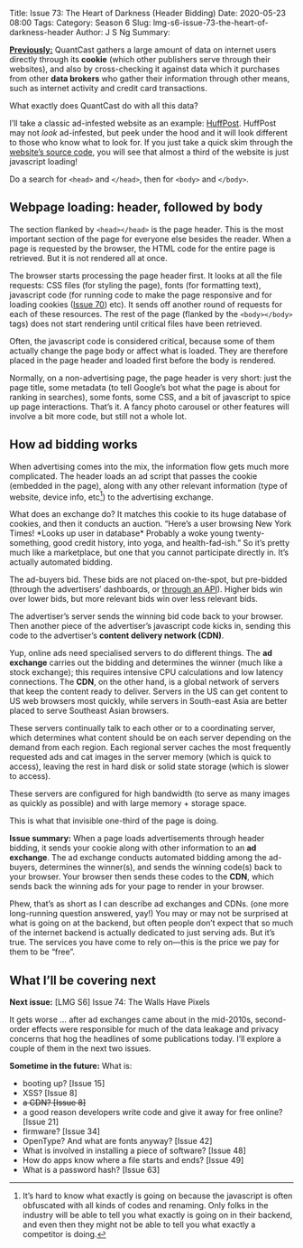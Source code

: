 Title: Issue 73: The Heart of Darkness (Header Bidding)
Date: 2020-05-23 08:00
Tags: 
Category: Season 6
Slug: lmg-s6-issue-73-the-heart-of-darkness-header
Author: J S Ng
Summary: 

[**Previously:**](https://buttondown.email/laymansguide/archive/) QuantCast gathers a large amount of data on internet users directly through its **cookie** (which other publishers serve through their websites), and also by cross-checking it against data which it purchases from other **data brokers** who gather their information through other means, such as internet activity and credit card transactions.

What exactly does QuantCast do with all this data?

I’ll take a classic ad-infested website as an example: [HuffPost](https://www.huffpost.com/). HuffPost may not _look_ ad-infested, but peek under the hood and it will look different to those who know what to look for. If you just take a quick skim through the [website’s source code](view-source:https://www.huffpost.com/), you will see that almost a third of the website is just javascript loading!

Do a search for `<head>` and `</head>`, then for `<body>` and `</body>`.

## Webpage loading: header, followed by body

The section flanked by `<head></head>` is the page header. This is the most important section of the page for everyone else besides the reader. When a page is requested by the browser, the HTML code for the entire page is retrieved. But it is not rendered all at once.

The browser starts processing the page header first. It looks at all the file requests: CSS files (for styling the page), fonts (for formatting text), javascript code (for running code to make the page responsive and for loading cookies ([Issue 70]({filename}/season6/issue070/issue070.md)) etc). It sends off another round of requests for each of these resources. The rest of the page (flanked by the `<body></body>` tags) does not start rendering until critical files have been retrieved.

Often, the javascript code is considered critical, because some of them actually change the page body or affect what is loaded. They are therefore placed in the page header and loaded first before the body is rendered.

Normally, on a non-advertising page, the page header is very short: just the page title, some metadata (to tell Google’s bot what the page is about for ranking in searches), some fonts, some CSS, and a bit of javascript to spice up page interactions. That’s it. A fancy photo carousel or other features will involve a bit more code, but still not a whole lot.

## How ad bidding works

When advertising comes into the mix, the information flow gets much more complicated. The header loads an ad script that passes the cookie (embedded in the page), along with any other relevant information (type of website, device info, etc[^1]) to the advertising exchange.

[^1]: It’s hard to know what exactly is going on because the javascript is often obfuscated with all kinds of codes and renaming. Only folks in the industry will be able to tell you what exactly is going on in their backend, and even then they might not be able to tell you what exactly a competitor is doing.

What does an exchange do? It matches this cookie to its huge database of cookies, and then it conducts an auction. “Here’s a user browsing New York Times! \*Looks up user in database\* Probably a woke young twenty-something, good credit history, into yoga, and health-fad-ish.” So it’s pretty much like a marketplace, but one that you cannot participate directly in. It’s actually automated bidding.

The ad-buyers bid. These bids are not placed on-the-spot, but pre-bidded (through the advertisers’ dashboards, or [through an API]({filename}/season1/issue004/issue004.md)). Higher bids win over lower bids, but more relevant bids win over less relevant bids.

The advertiser’s server sends the winning bid code back to your browser. Then another piece of the advertiser’s javascript code kicks in, sending this code to the advertiser’s **content delivery network (CDN)**.

Yup, online ads need specialised servers to do different things. The **ad exchange** carries out the bidding and determines the winner (much like a stock exchange); this requires intensive CPU calculations and low latency connections. The **CDN**, on the other hand, is a global network of servers that keep the content ready to deliver. Servers in the US can get content to US web browsers most quickly, while servers in South-east Asia are better placed to serve Southeast Asian browsers.

These servers continually talk to each other or to a coordinating server, which determines what content should be on each server depending on the demand from each region. Each regional server caches the most frequently requested ads and cat images in the server memory (which is quick to access), leaving the rest in hard disk or solid state storage (which is slower to access).

These servers are configured for high bandwidth (to serve as many images as quickly as possible) and with large memory + storage space.

This is what that invisible one-third of the page is doing.

**Issue summary:** When a page loads advertisements through header bidding, it sends your cookie along with other information to an **ad exchange**. The ad exchange conducts automated bidding among the ad-buyers, determines the winner(s), and sends the winning code(s) back to your browser. Your browser then sends these codes to the **CDN**, which sends back the winning ads for your page to render in your browser.

Phew, that’s as short as I can describe ad exchanges and CDNs. (one more long-running question answered, yay!) You may or may not be surprised at what is going on at the backend, but often people don’t expect that so much of the internet backend is actually dedicated to just serving ads. But it’s true. The services you have come to rely on—this is the price we pay for them to be “free”.

## What I’ll be covering next

**Next issue:** [LMG S6] Issue 74: The Walls Have Pixels

It gets worse … after ad exchanges came about in the mid-2010s, second-order effects were responsible for much of the data leakage and privacy concerns that hog the headlines of some publications today. I’ll explore a couple of them in the next two issues.

**Sometime in the future:** What is:

- booting up? [Issue 15]
- XSS? [Issue 8]
- ~~a CDN? [Issue 8]~~
- a good reason developers write code and give it away for free online? [Issue 21]
- firmware? [Issue 34]
- OpenType? And what are fonts anyway? [Issue 42]
- What is involved in installing a piece of software? [Issue 48]
- How do apps know where a file starts and ends? [Issue 49]
- What is a password hash? [Issue 63]
